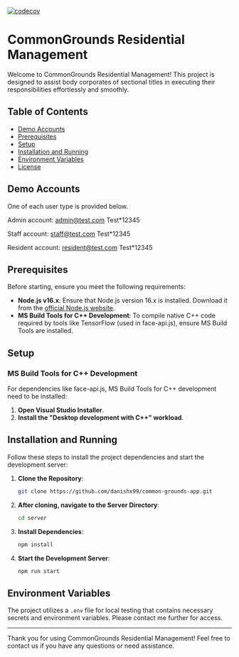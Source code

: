 [![codecov](https://codecov.io/github/danishx99/property-management-app/branch/testing/graph/badge.svg?token=JUAHB2EAP1)](https://codecov.io/github/danishx99/property-management-app)

# CommonGrounds Residential Management

Welcome to CommonGrounds Residential Management! This project is designed to assist body corporates of sectional titles in executing their responsibilities effortlessly and smoothly.

## Table of Contents

- [Demo Accounts](#demo-accounts)
- [Prerequisites](#prerequisites)
- [Setup](#setup)
- [Installation and Running](#installation-and-running)
- [Environment Variables](#environment-variables)
- [License](#license)


## Demo Accounts

One of each user type is provided below.

Admin account:
admin@test.com
Test*12345

Staff account:
staff@test.com
Test*12345

Resident account:
resident@test.com
Test*12345


## Prerequisites

Before starting, ensure you meet the following requirements:

- **Node.js v16.x**: Ensure that Node.js version 16.x is installed. Download it from the [official Node.js website](https://nodejs.org/).
- **MS Build Tools for C++ Development**: To compile native C++ code required by tools like TensorFlow (used in face-api.js), ensure MS Build Tools are installed.

## Setup

### MS Build Tools for C++ Development

For dependencies like face-api.js, MS Build Tools for C++ development need to be installed:

1. **Open Visual Studio Installer**.
2. **Install the "Desktop development with C++" workload**.

## Installation and Running

Follow these steps to install the project dependencies and start the development server:

1. **Clone the Repository**:
    ```bash
    git clone https://github.com/danishx99/common-grounds-app.git
    ```

2. **After cloning, navigate to the Server Directory**:
    ```bash
    cd server
    ```

3. **Install Dependencies**:
    ```bash
    npm install
    ```

4. **Start the Development Server**:
    ```bash
    npm run start
    ```

## Environment Variables

The project utilizes a `.env` file for local testing that contains necessary secrets and environment variables. Please contact me further for access.



---

Thank you for using CommonGrounds Residential Management! Feel free to contact us if you have any questions or need assistance.

